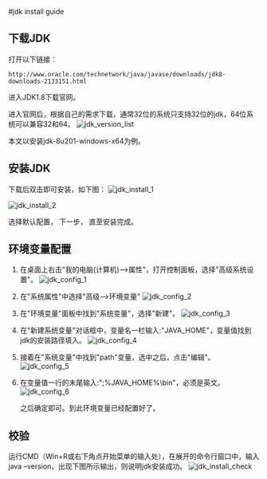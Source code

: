 #jdk install guide

## 下载JDK
打开以下链接：
	
	http://www.oracle.com/technetwork/java/javase/downloads/jdk8-downloads-2133151.html
进入JDK1.8下载官网。

进入官网后，根据自己的需求下载，通常32位的系统只支持32位的jdk，64位系统可以兼容32和64。
![jdk_version_list](images/jdk_version_list.png)

本文以安装jdk-8u201-windows-x64为例。

## 安装JDK
下载后双击即可安装，如下图：
![jdk_install_1](images/jdk_install_1.png)

![jdk_install_2](images/jdk_install_2.png)

选择默认配置， 下一步， 直至安装完成。

## 环境变量配置
1. 在桌面上右击"我的电脑(计算机)-->属性"，打开控制面板，选择"高级系统设置"。
	![jdk_config_1](images/jdk_config_1.png)

2. 在"系统属性"中选择"高级-->环境变量"
	![jdk_config_2](images/jdk_config_2.png)

3. 在"环境变量"面板中找到"系统变量"，选择"新建"。
	![jdk_config_3](images/jdk_config_3.png)

4. 在"新建系统变量"对话框中，变量名一栏输入:"JAVA_HOME"，变量值找到jdk的安装路径填入。
	![jdk_config_4](images/jdk_config_4.png)

5. 接着在"系统变量"中找到"path"变量，选中之后，点击"编辑"。
	![jdk_config_5](images/jdk_config_5.png)

6. 在变量值一行的末尾输入:";%JAVA_HOME%\bin"，必须是英文。
	![jdk_config_6](images/jdk_config_6.png)

	之后确定即可。到此环境变量已经配置好了。

## 校验
运行CMD（Win+R或右下角点开始菜单的输入处），在展开的命令行窗口中，输入java –version，出现下图所示输出，则说明jdk安装成功。
![jdk_install_check](images/jdk_install_check.png)

